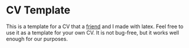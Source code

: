 # CV Template
This is a template for a CV that a [friend](https://github.com/jara1008/) and I made with latex. Feel free to use it as a template for your own CV. It is not bug-free, but it works well enough for our purposes.
